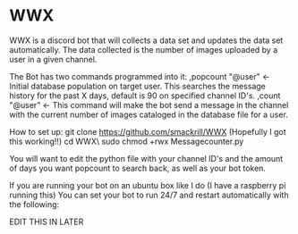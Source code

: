# WWX
WWX is a discord bot that will collects a data set and updates the data set automatically.  The data collected is the number of images uploaded by a user in a given channel.

The Bot has two commands programmed into it:
  ,popcount "@user" <- Initial database population on target user.  This searches the message history for the past X days, default is 90 on specified channel ID's.
  ,count "@user" <- This command will make the bot send a message in the channel with the current number of images cataloged in the database file for a user.

How to set up:
  git clone https://github.com/smackrill/WWX  (Hopefully I got this working!!)
  cd WWX\ 
  sudo chmod +rwx Messagecounter.py

You will want to edit the python file with your channel ID's and the amount of days you want popcount to search back, as well as your bot token.

If you are running your bot on an ubuntu box like I do (I have a raspberry pi running this) You can set your bot to run 24/7 and restart automatically with the following:

EDIT THIS IN LATER
